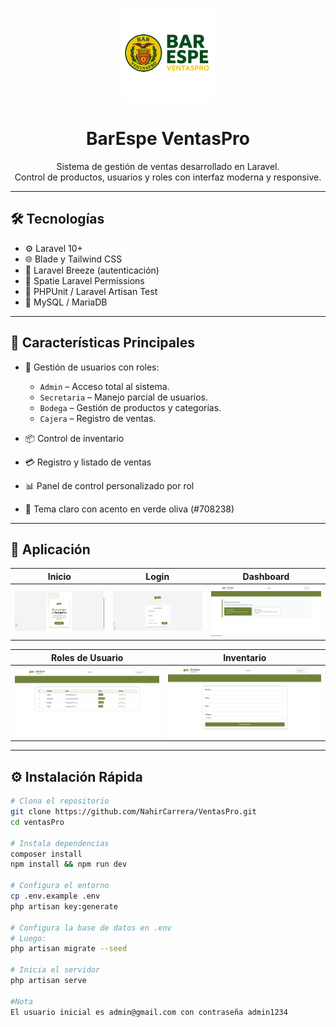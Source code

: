 <p align="center">
  <img src="public/images/logo.png" width="150" alt="Logo BarEspe VentasPro">
</p>

<h1 align="center">BarEspe VentasPro</h1>

<p align="center">
  Sistema de gestión de ventas desarrollado en Laravel.
  <br>
  Control de productos, usuarios y roles con interfaz moderna y responsive.
</p>

---

## 🛠️ Tecnologías

- ⚙️ Laravel 10+
- 🌐 Blade y Tailwind CSS
- 🧩 Laravel Breeze (autenticación)
- 👥 Spatie Laravel Permissions
- 🧪 PHPUnit / Laravel Artisan Test
- 🧾 MySQL / MariaDB

---

## 🚀 Características Principales

- 👤 Gestión de usuarios con roles:
  - `Admin` – Acceso total al sistema.
  - `Secretaria` – Manejo parcial de usuarios.
  - `Bodega` – Gestión de productos y categorías.
  - `Cajera` – Registro de ventas.

- 📦 Control de inventario
- 💳 Registro y listado de ventas
- 📊 Panel de control personalizado por rol
- 🌙 Tema claro con acento en verde oliva (#708238)

---

## 📸 Aplicación

| Inicio | Login | Dashboard |
|--------|-------|-----------|
| ![Inicio](public/images/screenshot_welcome.jpg) | ![Login](public/images/screenshot_login.jpg) | ![Roles](public/images/screenshot_dashboard.jpg) |

| Roles de Usuario | Inventario |
|------------------|------------|
| ![Usuario](public/images/screenshot_lista.jpg) | ![Inventario](public/images/screenshot_producto.jpg)|
---

## ⚙️ Instalación Rápida

```bash
# Clona el repositorio
git clone https://github.com/NahirCarrera/VentasPro.git
cd ventasPro

# Instala dependencias
composer install
npm install && npm run dev

# Configura el entorno
cp .env.example .env
php artisan key:generate

# Configura la base de datos en .env
# Luego:
php artisan migrate --seed

# Inicia el servidor
php artisan serve

#Nota
El usuario inicial es admin@gmail.com con contraseña admin1234